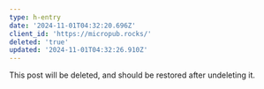 ```yaml
---
type: h-entry
date: '2024-11-01T04:32:20.696Z'
client_id: 'https://micropub.rocks/'
deleted: 'true'
updated: '2024-11-01T04:32:26.910Z'
---
```

This post will be deleted, and should be restored after undeleting it.
